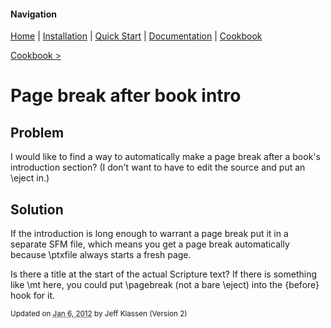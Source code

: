 #### Navigation

[Home](../../home/README.md)  | [Installation](../../installation/README.md) | [Quick Start](../../quick-start/README.md) | [Documentation](../../documentation/README.md) | [Cookbook ](../README.md)

[Cookbook >](../README.md)


# <span class="entry-title">Page break after book intro</span>


## <a name="TOC-Problem">Problem</a>

<a name="TOC-Problem">

I would like to find a way to automatically make a page break after a book's introduction section? (I don't want to have to edit the source and put an \eject in.)

</a>

## <a name="TOC-Problem"></a><a name="TOC-Solution">Solution</a>

<a name="TOC-Solution">

If the introduction is long enough to warrant a page break put it in a separate SFM file, which means you get a page break automatically because \ptxfile always starts a fresh page.

Is there a title at the start of the actual Scripture text? If there is something like \mt here, you could put \pagebreak (not a bare \eject) into the {before} hook for it.

</a></div>



<small>Updated on <abbr class="updated" title="2012-01-06T15:21:25.409Z">Jan 6, 2012</abbr> by <span class="author"><span class="vcard">Jeff Klassen</span> </span>(Version <span class="sites:revision">2</span>)</small>
